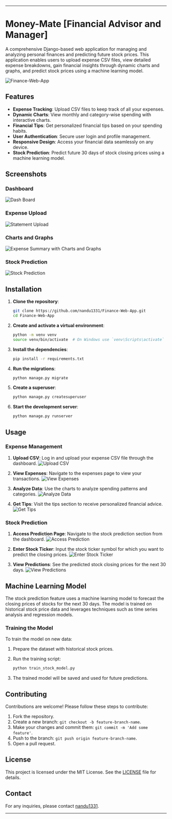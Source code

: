 

---

# Money-Mate [Financial Advisor and Manager]

A comprehensive Django-based web application for managing and analyzing personal finances and predicting future stock prices. This application enables users to upload expense CSV files, view detailed expense breakdowns, gain financial insights through dynamic charts and graphs, and predict stock prices using a machine learning model.

![Finance-Web-App](path_to_main_image)

## Features

- **Expense Tracking**: Upload CSV files to keep track of all your expenses.
- **Dynamic Charts**: View monthly and category-wise spending with interactive charts.
- **Financial Tips**: Get personalized financial tips based on your spending habits.
- **User Authentication**: Secure user login and profile management.
- **Responsive Design**: Access your financial data seamlessly on any device.
- **Stock Prediction**: Predict future 30 days of stock closing prices using a machine learning model.

## Screenshots

### Dashboard
![Dash Board](https://github.com/user-attachments/assets/7f18b8fd-9c4c-4d44-8efb-325d2b5852e3)

### Expense Upload
![Statement Upload](https://github.com/user-attachments/assets/6512df1e-d6c0-46aa-8db2-9b681bf636cd)

### Charts and Graphs
![Expense Summary with Charts and Graphs](https://github.com/user-attachments/assets/02cd425a-f1ee-4bdb-a365-4bf34951c73c)

### Stock Prediction
![Stock Prediction](path_to_stock_prediction_image)

## Installation

1. **Clone the repository**:
   ```sh
   git clone https://github.com/nandu1331/Finance-Web-App.git
   cd Finance-Web-App
   ```

2. **Create and activate a virtual environment**:
   ```sh
   python -m venv venv
   source venv/bin/activate  # On Windows use `venv\Scripts\activate`
   ```

3. **Install the dependencies**:
   ```sh
   pip install -r requirements.txt
   ```

4. **Run the migrations**:
   ```sh
   python manage.py migrate
   ```

5. **Create a superuser**:
   ```sh
   python manage.py createsuperuser
   ```

6. **Start the development server**:
   ```sh
   python manage.py runserver
   ```

## Usage

### Expense Management

1. **Upload CSV**: Log in and upload your expense CSV file through the dashboard.
   ![Upload CSV](path_to_upload_csv_image)

2. **View Expenses**: Navigate to the expenses page to view your transactions.
   ![View Expenses](path_to_view_expenses_image)

3. **Analyze Data**: Use the charts to analyze spending patterns and categories.
   ![Analyze Data](path_to_analyze_data_image)

4. **Get Tips**: Visit the tips section to receive personalized financial advice.
   ![Get Tips](path_to_get_tips_image)

### Stock Prediction

1. **Access Prediction Page**: Navigate to the stock prediction section from the dashboard.
   ![Access Prediction](path_to_access_prediction_image)

2. **Enter Stock Ticker**: Input the stock ticker symbol for which you want to predict the closing prices.
   ![Enter Stock Ticker](path_to_enter_stock_ticker_image)

3. **View Predictions**: See the predicted stock closing prices for the next 30 days.
   ![View Predictions](path_to_view_predictions_image)

## Machine Learning Model

The stock prediction feature uses a machine learning model to forecast the closing prices of stocks for the next 30 days. The model is trained on historical stock price data and leverages techniques such as time series analysis and regression models.

### Training the Model

To train the model on new data:
1. Prepare the dataset with historical stock prices.
2. Run the training script:
   ```sh
   python train_stock_model.py
   ```

3. The trained model will be saved and used for future predictions.

## Contributing

Contributions are welcome! Please follow these steps to contribute:

1. Fork the repository.
2. Create a new branch: `git checkout -b feature-branch-name`.
3. Make your changes and commit them: `git commit -m 'Add some feature'`.
4. Push to the branch: `git push origin feature-branch-name`.
5. Open a pull request.

## License

This project is licensed under the MIT License. See the [LICENSE](LICENSE) file for details.

## Contact

For any inquiries, please contact [nandu1331](https://github.com/nandu1331).

---
